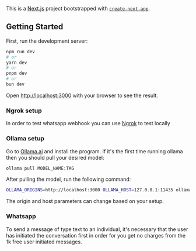 This is a [Next.js](https://nextjs.org/) project bootstrapped with [`create-next-app`](https://github.com/vercel/next.js/tree/canary/packages/create-next-app).

## Getting Started

First, run the development server:

```bash
npm run dev
# or
yarn dev
# or
pnpm dev
# or
bun dev
```

Open [http://localhost:3000](http://localhost:3000) with your browser to see the result.

### Ngrok setup

In order to test whatsapp webhook you can use [Ngrok](https://ngrok.com/download) to test locally

### Ollama setup

Go to [Ollama.ai](https://www.ollama.ai/download) and install the program.
If it's the first time running ollama then you should pull your desired model:

```bash
ollama pull MODEL_NAME:TAG
```

After pulling the model, run the following command:

```bash
OLLAMA_ORIGINS=http://localhost:3000 OLLAMA_HOST=127.0.0.1:11435 ollama serve
```

The origin and host parameters can change based on your setup.

### Whatsapp

To send a message of type text to an individual, it's necessary that the user has initiated the conversation first in order for you get no charges from the 1k free user initiated messages.
